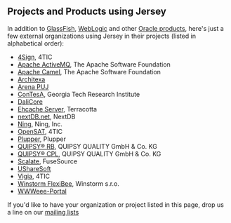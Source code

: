 ## Projects and Products using Jersey

In addition to [GlassFish][gf], [WebLogic][wls] and other [Oracle products][oracle],
here's just a few external organizations using Jersey in their projects (listed in
alphabetical order):

* [4Sign](http://4tic.com/en/foursign), 4TIC
* [Apache ActiveMQ](http://activemq.apache.org/), The Apache Software Foundation
* [Apache Camel](http://camel.apache.org/), The Apache Software Foundation
* [Architexa](http://www.architexa.com)
* [Arena PUJ](http://kenai.com/projects/puj/pages/Home)
* [ConTesA](https://contesa.ittl.gtri.org/), Georgia Tech Research Institute
* [DaliCore](http://java.net/projects/dalicore)
* [Ehcache Server](http://ehcache.org/documentation/cache_server.html), Terracotta
* [nextDB.net](http://nextdb.net/), NextDB
* [Ning](http://www.ning.com/), Ning, Inc.
* [OpenSAT](http://4tic.com/en/opensat), 4TIC
* [Plupper](http://www.plupper.com), Plupper
* [QUIPSY® RB](http://www.quipsy.de/en/caq-software/products/failure-management/quipsy-rb.html), QUIPSY QUALITY GmbH & Co. KG
* [QUIPSY® CPL](http://www.quipsy.de/en/caq-software/products/advanced-quality-planning/quipsy-cpl.html), QUIPSY QUALITY GmbH & Co. KG
* [Scalate](http://scalate.fusesource.org/), FuseSource
* [UShareSoft](https://www.usharesoft.com/)
* [Vigia](http://4tic.com/en/vigia), 4TIC
* [Winstorm FlexiBee](http://www.winstrom.eu/), Winstorm s.r.o.
* [WWWeee-Portal](http://www.wwweee-portal.org/)

If you'd like to have your organization or project listed in this page, drop us a line on our
[mailing lists][mail]

[gf]: http://glassfish.github.io/
[wls]: http://www.oracle.com/technetwork/middleware/weblogic/overview/index.html
[oracle]: http://www.oracle.com/us/products/index.html#menu-products-n-services

[mail]: mailing.html
